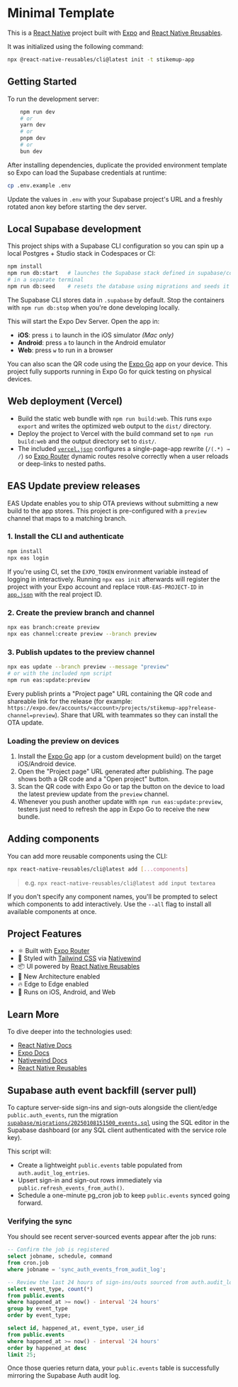 # Minimal Template

This is a [React Native](https://reactnative.dev/) project built with [Expo](https://expo.dev/) and [React Native Reusables](https://reactnativereusables.com).

It was initialized using the following command:

```bash
npx @react-native-reusables/cli@latest init -t stikemup-app
```

## Getting Started

To run the development server:

```bash
    npm run dev
    # or
    yarn dev
    # or
    pnpm dev
    # or
    bun dev
```

After installing dependencies, duplicate the provided environment template so Expo can load the Supabase credentials at runtime:

```bash
cp .env.example .env
```

Update the values in `.env` with your Supabase project's URL and a freshly rotated anon key before starting the dev server.

## Local Supabase development

This project ships with a Supabase CLI configuration so you can spin up a local Postgres + Studio stack in Codespaces or CI:

```bash
npm install
npm run db:start   # launches the Supabase stack defined in supabase/config.toml
# in a separate terminal
npm run db:seed    # resets the database using migrations and seeds it with demo data
```

The Supabase CLI stores data in `.supabase` by default. Stop the containers with `npm run db:stop` when you're done developing locally.

This will start the Expo Dev Server. Open the app in:

- **iOS**: press `i` to launch in the iOS simulator _(Mac only)_
- **Android**: press `a` to launch in the Android emulator
- **Web**: press `w` to run in a browser

You can also scan the QR code using the [Expo Go](https://expo.dev/go) app on your device. This project fully supports running in Expo Go for quick testing on physical devices.

## Web deployment (Vercel)

- Build the static web bundle with `npm run build:web`. This runs `expo export` and writes the optimized web output to the `dist/` directory.
- Deploy the project to Vercel with the build command set to `npm run build:web` and the output directory set to `dist/`.
- The included [`vercel.json`](./vercel.json) configures a single-page-app rewrite (`/(.*) → /`) so [Expo Router](https://expo.dev/router) dynamic routes resolve correctly when a user reloads or deep-links to nested paths.
## EAS Update preview releases

EAS Update enables you to ship OTA previews without submitting a new build to the app stores. This project is pre-configured with a `preview` channel that maps to a matching branch.

### 1. Install the CLI and authenticate

```bash
npm install
npx eas login
```

If you're using CI, set the `EXPO_TOKEN` environment variable instead of logging in interactively. Running `npx eas init` afterwards will register the project with your Expo account and replace `YOUR-EAS-PROJECT-ID` in [`app.json`](./app.json) with the real project ID.

### 2. Create the preview branch and channel

```bash
npx eas branch:create preview
npx eas channel:create preview --branch preview
```

### 3. Publish updates to the preview channel

```bash
npx eas update --branch preview --message "preview"
# or with the included npm script
npm run eas:update:preview
```

Every publish prints a "Project page" URL containing the QR code and shareable link for the release (for example: `https://expo.dev/accounts/<account>/projects/stikemup-app?release-channel=preview`). Share that URL with teammates so they can install the OTA update.

### Loading the preview on devices

1. Install the [Expo Go](https://expo.dev/go) app (or a custom development build) on the target iOS/Android device.
2. Open the "Project page" URL generated after publishing. The page shows both a QR code and a "Open project" button.
3. Scan the QR code with Expo Go or tap the button on the device to load the latest preview update from the `preview` channel.
4. Whenever you push another update with `npm run eas:update:preview`, testers just need to refresh the app in Expo Go to receive the new bundle.

## Adding components

You can add more reusable components using the CLI:

```bash
npx react-native-reusables/cli@latest add [...components]
```

> e.g. `npx react-native-reusables/cli@latest add input textarea`

If you don't specify any component names, you'll be prompted to select which components to add interactively. Use the `--all` flag to install all available components at once.

## Project Features

- ⚛️ Built with [Expo Router](https://expo.dev/router)
- 🎨 Styled with [Tailwind CSS](https://tailwindcss.com/) via [Nativewind](https://www.nativewind.dev/)
- 📦 UI powered by [React Native Reusables](https://github.com/founded-labs/react-native-reusables)
- 🚀 New Architecture enabled
- 🔥 Edge to Edge enabled
- 📱 Runs on iOS, Android, and Web

## Learn More

To dive deeper into the technologies used:

- [React Native Docs](https://reactnative.dev/docs/getting-started)
- [Expo Docs](https://docs.expo.dev/)
- [Nativewind Docs](https://www.nativewind.dev/)
- [React Native Reusables](https://reactnativereusables.com)

## Supabase auth event backfill (server pull)

To capture server-side sign-ins and sign-outs alongside the client/edge `public.auth_events`, run the migration [`supabase/migrations/20250108151500_events.sql`](./supabase/migrations/20250108151500_events.sql) using the SQL editor in the Supabase dashboard (or any SQL client authenticated with the service role key).

This script will:

- Create a lightweight `public.events` table populated from `auth.audit_log_entries`.
- Upsert sign-in and sign-out rows immediately via `public.refresh_events_from_auth()`.
- Schedule a one-minute pg_cron job to keep `public.events` synced going forward.

### Verifying the sync

You should see recent server-sourced events appear after the job runs:

```sql
-- Confirm the job is registered
select jobname, schedule, command
from cron.job
where jobname = 'sync_auth_events_from_audit_log';

-- Review the last 24 hours of sign-ins/outs sourced from auth.audit_log_entries
select event_type, count(*)
from public.events
where happened_at >= now() - interval '24 hours'
group by event_type
order by event_type;

select id, happened_at, event_type, user_id
from public.events
where happened_at >= now() - interval '24 hours'
order by happened_at desc
limit 25;
```

Once those queries return data, your `public.events` table is successfully mirroring the Supabase Auth audit log.
